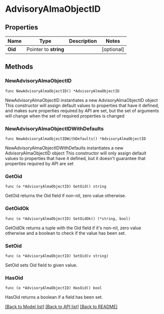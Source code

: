 # AdvisoryAlmaObjectID

## Properties

Name | Type | Description | Notes
------------ | ------------- | ------------- | -------------
**Oid** | Pointer to **string** |  | [optional] 

## Methods

### NewAdvisoryAlmaObjectID

`func NewAdvisoryAlmaObjectID() *AdvisoryAlmaObjectID`

NewAdvisoryAlmaObjectID instantiates a new AdvisoryAlmaObjectID object
This constructor will assign default values to properties that have it defined,
and makes sure properties required by API are set, but the set of arguments
will change when the set of required properties is changed

### NewAdvisoryAlmaObjectIDWithDefaults

`func NewAdvisoryAlmaObjectIDWithDefaults() *AdvisoryAlmaObjectID`

NewAdvisoryAlmaObjectIDWithDefaults instantiates a new AdvisoryAlmaObjectID object
This constructor will only assign default values to properties that have it defined,
but it doesn't guarantee that properties required by API are set

### GetOid

`func (o *AdvisoryAlmaObjectID) GetOid() string`

GetOid returns the Oid field if non-nil, zero value otherwise.

### GetOidOk

`func (o *AdvisoryAlmaObjectID) GetOidOk() (*string, bool)`

GetOidOk returns a tuple with the Oid field if it's non-nil, zero value otherwise
and a boolean to check if the value has been set.

### SetOid

`func (o *AdvisoryAlmaObjectID) SetOid(v string)`

SetOid sets Oid field to given value.

### HasOid

`func (o *AdvisoryAlmaObjectID) HasOid() bool`

HasOid returns a boolean if a field has been set.


[[Back to Model list]](../README.md#documentation-for-models) [[Back to API list]](../README.md#documentation-for-api-endpoints) [[Back to README]](../README.md)


